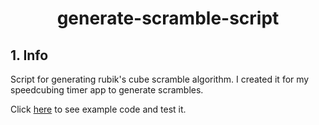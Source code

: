 <h1 align="center">generate-scramble-script</h1>

## 1. Info
Script for generating rubik's cube scramble algorithm. I created it for my speedcubing timer app to generate scrambles.

Click [here](https://codepen.io/pawelkaczoruk/pen/YzXzvKa) to see example code and test it.

